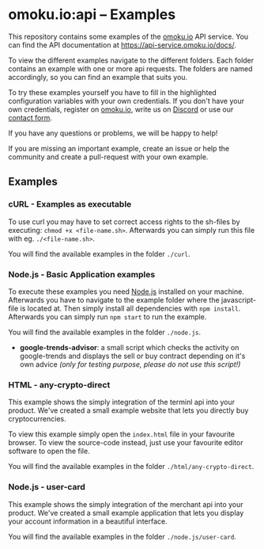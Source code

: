 # omoku.io:api – Examples

This repository contains some examples of the [omoku.io](https://omoku.io) API service. You can find the API documentation at <https://api-service.omoku.io/docs/>.

To view the different examples navigate to the different folders. Each folder contains an example with one or more api requests. The folders are named accordingly, so you can find an example that suits you.

To try these examples yourself you have to fill in the highlighted configuration variables with your own credentials. If you don't have your own credentials, register on [omoku.io](https://omoku.io), write us on [Discord](https://discord.gg/taRhQEn) or use our [contact form](https://www.omoku.io/contact). 

If you have any questions or problems, we will be happy to help!

If you are missing an important example, create an issue or help the community and create a pull-request with your own example.

## Examples

### cURL - Examples as executable

To use curl you may have to set correct access rights to the sh-files by executing: `chmod +x <file-name.sh>`.
Afterwards you can simply run this file with eg. `./<file-name.sh>`.

You will find the available examples in the folder `./curl`.

### Node.js - Basic Application examples

To execute these examples you need [Node.js](https://nodejs.org/en/) installed on your machine.
Afterwards you have to navigate to the example folder where the javascript-file is located at. Then simply install all dependencies with `npm install`.
Afterwards you can simply run `npm start` to run the example.

You will find the available examples in the folder `./node.js`.

* **google-trends-advisor**: a small script which checks the activity on google-trends and displays the sell or buy contract depending on it's own advice _(only for testing purpose, please do not use this script!)_

### HTML - any-crypto-direct

This example shows the simply integration of the terminl api into your product. We've created a small example website that lets you directly buy cryptocurrencies.

To view this example simply open the `index.html` file in your favourite browser. To view the source-code instead, just use your favourite editor software to open the file.

You will find the available examples in the folder `./html/any-crypto-direct`.

### Node.js - user-card

This example shows the simply integration of the merchant api into your product. We've created a small example application that lets you display your account information in a beautiful interface.

You will find the available examples in the folder `./node.js/user-card`.